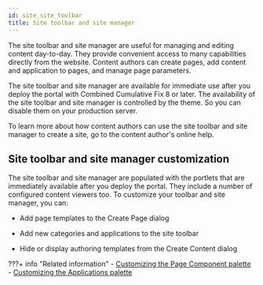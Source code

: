 ```yaml
---
id: site_site_toolbar
title: Site toolbar and site manager
---
```



The site toolbar and site manager are useful for managing and editing content day-to-day. They provide convenient access to many capabilities directly from the website. Content authors can create pages, add content and application to pages, and manage page parameters.

The site toolbar and site manager are available for immediate use after you deploy the portal with Combined Cumulative Fix 8 or later. The availability of the site toolbar and site manager is controlled by the theme. So you can disable them on your production server.

To learn more about how content authors can use the site toolbar and site manager to create a site, go to the content author's online help.

## Site toolbar and site manager customization

The site toolbar and site manager are populated with the portlets that are immediately available after you deploy the portal. They include a number of configured content viewers too. To customize your toolbar and site manager, you can:

-   Add page templates to the Create Page dialog

-   Add new categories and applications to the site toolbar

-   Hide or display authoring templates from the Create Content dialog


???+ info "Related information"
    - [Customizing the Page Component palette](../site_prep_content_author/prep_site_toolbar/customizing_page_cmpnt_palette/index.md)
    - [Customizing the Applications palette](../site_prep_content_author/prep_site_toolbar/customizing_applications_palette/index.md)

